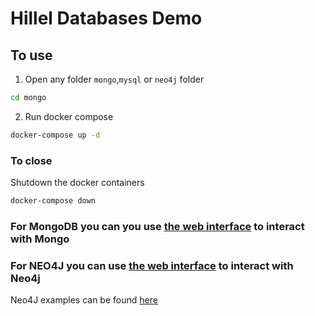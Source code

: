 # Hillel Databases Demo

## To use 
1. Open any folder `mongo`,`mysql` or `neo4j` folder
```bash
cd mongo
```
2. Run docker compose
```bash
docker-compose up -d
```


### To close
Shutdown the docker containers
```bash
docker-compose down
```

### For MongoDB you can you use [the web interface](http://localhost:8081) to interact with Mongo


### For NEO4J you can use [the web interface](http://localhost:7474) to interact with Neo4j


Neo4J examples can be found [here](https://github.com/neo4j-graph-examples/movies)



